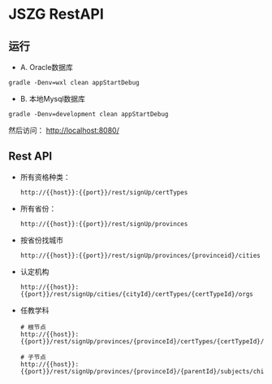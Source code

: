 # JSZG RestAPI



## 运行

* A. Oracle数据库

```
gradle -Denv=wxl clean appStartDebug
```

* B. 本地Mysql数据库

```
gradle -Denv=development clean appStartDebug
```

然后访问： [http://localhost:8080/](http://localhost:8080/)

## Rest API

* 所有资格种类：

    ```
    http://{{host}}:{{port}}/rest/signUp/certTypes
    ```

* 所有省份：

    ```
    http://{{host}}:{{port}}/rest/signUp/provinces
    ```

* 按省份找城市

    ```
    http://{{host}}:{{port}}/rest/signUp/provinces/{provinceid}/cities
    ```

* 认定机构

    ```
    http://{{host}}:{{port}}/rest/signUp/cities/{cityId}/certTypes/{certTypeId}/orgs
    ```
    
* 任教学科

    ```
    # 根节点
    http://{{host}}:{{port}}/rest/signUp/provinces/{provinceId}/certTypes/{certTypeId}/subjects/root
    
    # 子节点
    http://{{host}}:{{port}}/rest/signUp/provinces/{provinceId}/{parentId}/subjects/children
    ```
    